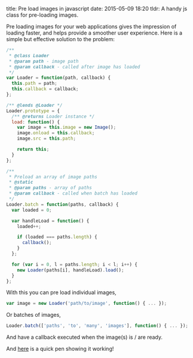 title: Pre load images in javascript
date: 2015-05-09 18:20
tldr: A handy js class for pre-loading images.

Pre loading images for your web applications gives the impression of loading faster, and
helps provide a smoother user experience. Here is a simple but effective solution to the problem:

```javascript
/**
 * @class Loader
 * @param path - image path
 * @param callback - called after image has loaded
 */
var Loader = function(path, callback) {
  this.path = path;
  this.callback = callback;
};

/** @lends @Loader */
Loader.prototype = {
  /** @returns Loader instance */
  load: function() {
    var image = this.image = new Image();
    image.onload = this.callback;
    image.src = this.path;

    return this;
  }
};

/**
 * Preload an array of image paths
 * @static
 * @param paths - array of paths
 * @param callback - called when batch has loaded
 */
Loader.batch = function(paths, callback) {
  var loaded = 0;

  var handleLoad = function() {
    loaded++;

    if (loaded === paths.length) {
      callback();
    }
  };

  for (var i = 0, l = paths.length; i < l; i++) {
    new Loader(paths[i], handleLoad).load();
  }
};
```

With this you can pre load individual images,

```javascript
var image = new Loader('path/to/image', function() { ... });
```

Or batches of images,

```javascript
Loader.batch(['paths', 'to', 'many', 'images'], function() { ... });
```

And have a callback executed when the image(s) is / are ready.

And [here](http://codepen.io/nathamanath/pen/MwwRrr) is a quick pen showing
it working!


